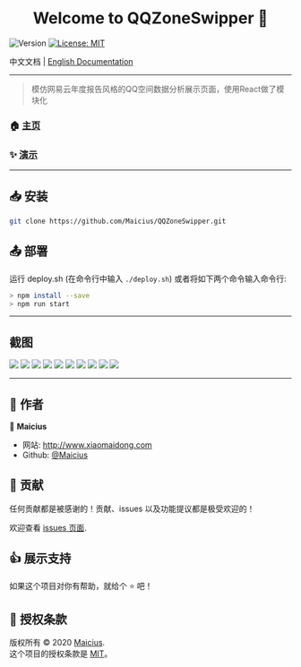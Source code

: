 <h1 align="center">Welcome to QQZoneSwipper 👋</h1>
<p>
  <img alt="Version" src="https://img.shields.io/badge/version-待完成-blue.svg?cacheSeconds=2592000" />
  <a href="https://github.com/Maicius/QQZoneSwipper/blob/master/LICENSE" target="_blank">
    <img alt="License: MIT" src="https://img.shields.io/badge/License-MIT-yellow.svg" />
  </a>
</p>

中文文档 | [English Documentation](https://github.com/KnowsCount/QQZoneSwipper/blob/master/README-en.md)

---

> 模仿网易云年度报告风格的QQ空间数据分析展示页面，使用React做了模块化

### 🏠 [主页](https://github.com/Maicius/QQZoneSwipper)

### ✨ [演示](http://qq.xiaomaidong.com/)

---

## 📥 安装

```sh
git clone https://github.com/Maicius/QQZoneSwipper.git
```

## 📤 部署

运行 deploy.sh (在命令行中输入 `./deploy.sh`) 或者将如下两个命令输入命令行: 

```sh
> npm install --save
> npm run start
```

---

## 截图

![](./image/P1.jpg)
![](./image/P2.jpg)
![](./image/P3.jpg)
![](./image/P4.jpg)
![](./image/P5.jpg)
![](./image/P6.jpg)
![](./image/P7.jpg)
![](./image/P8.jpg)
![](./image/P9.jpg)
![](./image/P10.jpg)

---

## 👥 作者

👤 **Maicius**

* 网站: http://www.xiaomaidong.com
* Github: [@Maicius](https://github.com/Maicius)

## 🤝 贡献

任何贡献都是被感谢的！贡献、issues 以及功能提议都是极受欢迎的！

欢迎查看 [issues 页面](https://github.com/Maicius/QQZoneSwipper/issues). 

## 👍 展示支持

如果这个项目对你有帮助，就给个 ⭐️ 吧！

## 📝 授权条款

版权所有 © 2020 [Maicius](https://github.com/Maicius).<br/>这个项目的授权条款是 [MIT](https://github.com/Maicius/QQZoneSwipper/blob/master/LICENSE)。

